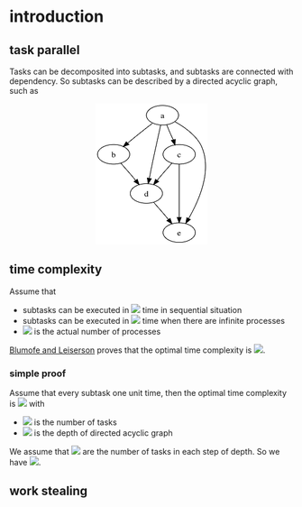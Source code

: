 # introduction

## task parallel

Tasks can be decomposited into subtasks, and subtasks are connected with dependency. So subtasks can be described by a directed acyclic graph, such as 

<div align=center><img src="./1.png" /></div>

## time complexity

Assume that

- subtasks can be executed in <img src="https://render.githubusercontent.com/render/math?math=T_1" /> time in sequential situation
- subtasks can be executed in <img src="https://render.githubusercontent.com/render/math?math=T_\infinity" /> time when there are infinite processes
- <img src="https://render.githubusercontent.com/render/math?math=P" /> is the actual number of processes

[Blumofe and Leiserson](http://supertech.csail.mit.edu/papers/steal.pdf) proves that the optimal time complexity is <img src="https://render.githubusercontent.com/render/math?math=T_1/P%2BO(T_\infinity)" />.

### simple proof

Assume that every subtask one unit time, then the optimal time complexity is <img src="https://render.githubusercontent.com/render/math?math=W/P%2BO(D)" /> with

- <img src="https://render.githubusercontent.com/render/math?math=W" /> is the number of tasks
- <img src="https://render.githubusercontent.com/render/math?math=D" /> is the depth of directed acyclic graph

We assume that <img src="https://render.githubusercontent.com/render/math?math=W1,\cdots,W_D" /> are the number of tasks in each step of depth. So we have <img src="https://render.githubusercontent.com/render/math?math=T=\sum_{i=1}^D(W_i/P%2B1)=W/p%2BD" />.

## work stealing